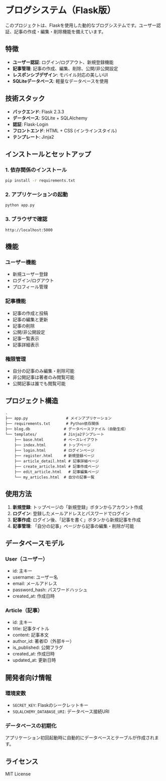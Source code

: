 # ブログシステム（Flask版）

このプロジェクトは、Flaskを使用した動的なブログシステムです。ユーザー認証、記事の作成・編集・削除機能を備えています。

## 特徴

- **ユーザー認証**: ログイン/ログアウト、新規登録機能
- **記事管理**: 記事の作成、編集、削除、公開/非公開設定
- **レスポンシブデザイン**: モバイル対応の美しいUI
- **SQLiteデータベース**: 軽量なデータベースを使用

## 技術スタック

- **バックエンド**: Flask 2.3.3
- **データベース**: SQLite + SQLAlchemy
- **認証**: Flask-Login
- **フロントエンド**: HTML + CSS (インラインスタイル)
- **テンプレート**: Jinja2

## インストールとセットアップ

### 1. 依存関係のインストール

```bash
pip install -r requirements.txt
```

### 2. アプリケーションの起動

```bash
python app.py
```

### 3. ブラウザで確認

```
http://localhost:5000
```

## 機能

### ユーザー機能
- 新規ユーザー登録
- ログイン/ログアウト
- プロフィール管理

### 記事機能
- 記事の作成と投稿
- 記事の編集と更新
- 記事の削除
- 公開/非公開設定
- 記事一覧表示
- 記事詳細表示

### 権限管理
- 自分の記事のみ編集・削除可能
- 非公開記事は著者のみ閲覧可能
- 公開記事は誰でも閲覧可能

## プロジェクト構造

```
.
├── app.py                 # メインアプリケーション
├── requirements.txt       # Python依存関係
├── blog.db               # データベースファイル（自動生成）
└── templates/            # Jinja2テンプレート
    ├── base.html         # ベースレイアウト
    ├── index.html        # トップページ
    ├── login.html        # ログインページ
    ├── register.html     # 新規登録ページ
    ├── article_detail.html # 記事詳細ページ
    ├── create_article.html # 記事作成ページ
    ├── edit_article.html   # 記事編集ページ
    └── my_articles.html  # 自分の記事一覧
```

## 使用方法

1. **新規登録**: トップページの「新規登録」ボタンからアカウント作成
2. **ログイン**: 登録したメールアドレスとパスワードでログイン
3. **記事作成**: ログイン後、「記事を書く」ボタンから新規記事を作成
4. **記事管理**: 「自分の記事」ページから記事の編集・削除が可能

## データベースモデル

### User（ユーザー）
- id: 主キー
- username: ユーザー名
- email: メールアドレス
- password_hash: パスワードハッシュ
- created_at: 作成日時

### Article（記事）
- id: 主キー
- title: 記事タイトル
- content: 記事本文
- author_id: 著者ID（外部キー）
- is_published: 公開フラグ
- created_at: 作成日時
- updated_at: 更新日時

## 開発者向け情報

### 環境変数
- `SECRET_KEY`: Flaskのシークレットキー
- `SQLALCHEMY_DATABASE_URI`: データベース接続URI

### データベースの初期化
アプリケーション初回起動時に自動的にデータベースとテーブルが作成されます。

## ライセンス

MIT License